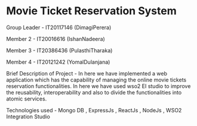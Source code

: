 # Movie Ticket Reservation System

Group Leader - IT20117146 (DimagiPerera)

Member 2 - IT20016616 (IshanNadeera)

Member 3 - IT20386436 (PulasthiTharaka)

Member 4 - IT20121242 (YomalDulanjana)

Brief Description of Project - In here we have implemented a web application which has the capability of managing the online 
movie tickets reservation functionalities. In here we have used wso2 EI studio to improve the reusability, interoperability and also
to divide the functionalities into atomic services. 

Technologies used - Mongo DB , ExpressJs , ReactJs , NodeJs , WSO2 Integration Studio

